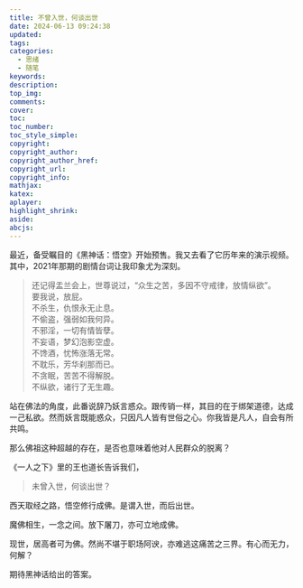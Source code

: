 ```yaml
---
title: 不曾入世，何谈出世
date: 2024-06-13 09:24:38
updated:
tags:
categories:
  - 思绪
  - 随笔
keywords:
description:
top_img:
comments:
cover:
toc:
toc_number:
toc_style_simple:
copyright:
copyright_author:
copyright_author_href:
copyright_url:
copyright_info:
mathjax:
katex:
aplayer:
highlight_shrink:
aside:
abcjs:
---
```

最近，备受瞩目的《黑神话：悟空》开始预售。我又去看了它历年来的演示视频。其中，2021年那期的剧情台词让我印象尤为深刻。
> 还记得盂兰会上，世尊说过，“众生之苦，多因不守戒律，放情纵欲”。  
> 要我说，放屁。  
> 不杀生，仇恨永无止息。  
> 不偷盗，强弱如我何异。  
> 不邪淫，一切有情皆孽。  
> 不妄语，梦幻泡影空虚。  
> 不馋酒，忧怖涨落无常。  
> 不耽乐，芳华刹那而已。  
> 不贪眠，苦苦不得解脱。  
> 不纵欲，诸行了无生趣。

站在佛法的角度，此番说辞乃妖言惑众。跟传销一样，其目的在于绑架道德，达成一己私欲。然而妖言既能惑众，只因凡人皆有世俗之心。你我皆是凡人，自会有所共鸣。

那么佛祖这种超越的存在，是否也意味着他对人民群众的脱离？

《一人之下》里的王也道长告诉我们，
> 未曾入世，何谈出世？

西天取经之路，悟空修行成佛。是谓入世，而后出世。

魔佛相生，一念之间。放下屠刀，亦可立地成佛。

现世，居高者可为佛。然尚不堪于职场阿谀，亦难逃这痛苦之三界。有心而无力，何解？

期待黑神话给出的答案。
